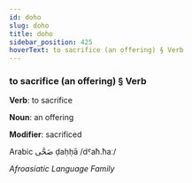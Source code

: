 ```yaml
---
id: doho
slug: doho
title: doho
sidebar_position: 425
hoverText: to sacrifice (an offering) § Verb
---
```


### to sacrifice (an offering) § Verb

**Verb**: to sacrifice

**Noun**: an offering

**Modifier**: sacrificed

Arabic ⁧ضَحَّى⁩ ḍaḥḥā /dˤaħ.ħaː/

*Afroasiatic Language Family*